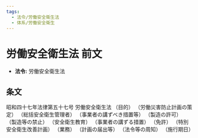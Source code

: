 ```yaml
---
tags:
  - 法令/労働安全衛生法
  - 体系/労働安全衛生
---
```

# 労働安全衛生法 前文

- **法令:** 労働安全衛生法

## 条文
昭和四十七年法律第五十七号
労働安全衛生法
（目的）
（労働災害防止計画の策定）
（総括安全衛生管理者）
（事業者の講ずべき措置等）
（製造の許可）
（製造等の禁止）
（安全衛生教育）
（事業者の講ずる措置）
（免許）
（特別安全衛生改善計画）
（業務）
（計画の届出等）
（法令等の周知）
（施行期日）

